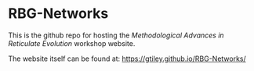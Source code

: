 # RBG-Networks

This is the github repo for hosting the *Methodological Advances in Reticulate Evolution* workshop website.

The website itself can be found at: https://gtiley.github.io/RBG-Networks/ 
